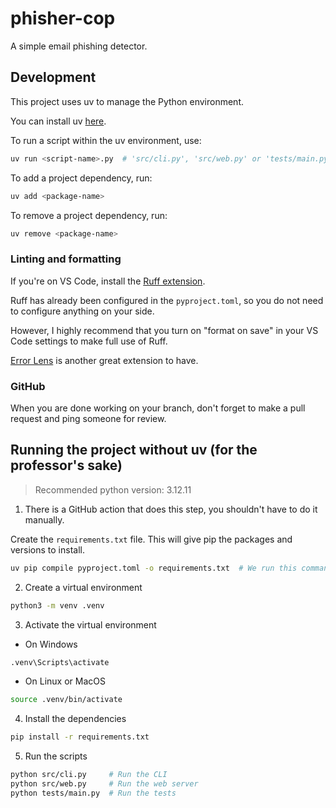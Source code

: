 # phisher-cop

A simple email phishing detector.

## Development

This project uses uv to manage the Python environment.

You can install uv [here](https://docs.astral.sh/uv/getting-started/installation/).

To run a script within the uv environment, use:

```bash
uv run <script-name>.py  # 'src/cli.py', 'src/web.py' or 'tests/main.py'
```

To add a project dependency, run:

```bash
uv add <package-name>
```

To remove a project dependency, run:

```bash
uv remove <package-name>
```

### Linting and formatting

If you're on VS Code, install the [Ruff extension](https://marketplace.visualstudio.com/items?itemName=charliermarsh.ruff).

Ruff has already been configured in the `pyproject.toml`, so you do not need to configure anything on your side.

However, I highly recommend that you turn on "format on save" in your VS Code settings to make full use of Ruff.

[Error Lens](https://marketplace.visualstudio.com/items?itemName=usernamehw.errorlens) is another great extension to have.

### GitHub

When you are done working on your branch, don't forget to make a pull request and ping someone for review.

## Running the project without uv (for the professor's sake)

> Recommended python version: 3.12.11

1.  There is a GitHub action that does this step, you shouldn't have to do it manually.

Create the `requirements.txt` file. This will give pip the packages and versions to install.

```bash
uv pip compile pyproject.toml -o requirements.txt  # We run this command and send requirements.txt to the professor
```

2. Create a virtual environment

```bash
python3 -m venv .venv
```

3. Activate the virtual environment

- On Windows

```bash
.venv\Scripts\activate
```

- On Linux or MacOS
```bash
source .venv/bin/activate
```

4. Install the dependencies

```bash
pip install -r requirements.txt
```

5. Run the scripts

```bash
python src/cli.py     # Run the CLI
python src/web.py     # Run the web server
python tests/main.py  # Run the tests
```
